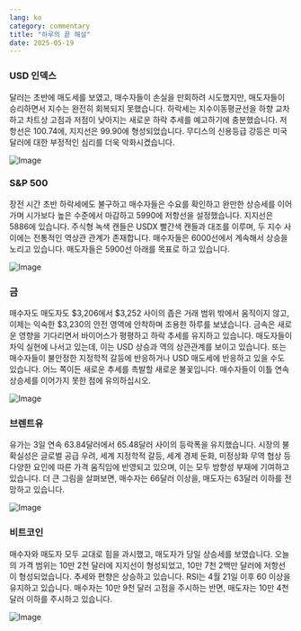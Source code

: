 ```yaml
---
lang: ko
category: commentary
title: "하루의 끝 해설"
date: 2025-05-19
---
```


### USD 인덱스

달러는 초반에 매도세를 보였고, 매수자들이 손실을 만회하려 시도했지만, 매도자들이 승리하면서 지수는 완전히 회복되지 못했습니다. 하락세는 지수이동평균선을 하향 교차하고 차트상 고점과 저점이 낮아지는 새로운 하락 추세를 예고하기에 충분했습니다. 저항선은 100.74에, 지지선은 99.90에 형성되었습니다. 무디스의 신용등급 강등은 미국 달러에 대한 부정적인 심리를 더욱 악화시켰습니다.

![Image](https://markleighedu.github.io/img/May-2025/19-May-2025/usdindex.jpg)

### S&P 500

장전 시간 초반 하락세에도 불구하고 매수자들은 수요를 확인하고 완만한 상승세를 이어가며 시가보다 높은 수준에서 마감하고 5990에 저항선을 설정했습니다. 지지선은 5886에 있습니다. 주식형 녹색 캔들은 USDX 빨간색 캔들과 대조를 이루며, 두 지수 사이에는 전통적인 역상관 관계가 존재합니다. 매수자들은 6000선에서 계속해서 상승을 노리고 있습니다. 매도자들은 5900선 아래를 목표로 하고 있습니다.

![Image](https://markleighedu.github.io/img/May-2025/19-May-2025/sp500.jpg)

### 금

매수자도 매도자도 $3,206에서 $3,252 사이의 좁은 거래 범위 밖에서 움직이지 않고, 이제는 익숙한 $3,230의 안전 영역에 안착하며 조용한 하루를 보냈습니다. 금속은 새로운 영향을 기다리면서 바이어스가 평평하고 하락 추세를 유지하고 있습니다. 매도자들이 차익 실현에 나서고 있는데, 이는 USD 상승과 역의 상관관계를 보이고 있습니다. 또는 매수자들이 불안정한 지정학적 갈등에 반응하거나 USD 매도세에 반응하고 있을 수도 있습니다. 어느 쪽이든 새로운 추세를 촉발할 새로운 불꽃입니다. 매수자들이 이틀 연속 상승세를 이어가지 못한 점에 유의하십시오.

![Image](https://markleighedu.github.io/img/May-2025/19-May-2025/gold.jpg)

### 브렌트유

유가는 3일 연속 63.84달러에서 65.48달러 사이의 등락폭을 유지했습니다. 시장의 불확실성은 글로벌 공급 우려, 세계 지정학적 갈등, 세계 경제 둔화, 미정상화 무역 협상 등 다양한 요인에 따른 가격 움직임에 반영되고 있으며, 이는 모두 방향성 부재에 기여하고 있습니다. 더 큰 그림을 살펴보면, 매수자는 66달러 이상을, 매도자는 63달러 이하를 전망하고 있습니다.

![Image](https://markleighedu.github.io/img/May-2025/19-May-2025/brentoil.jpg)

### 비트코인

매수자와 매도자 모두 교대로 힘을 과시했고, 매도자가 당일 상승세를 보였습니다. 오늘의 가격 범위는 10만 2천 달러에 지지선이 형성되었고, 10만 7천 2백만 달러에 저항선이 형성되었습니다. 추세와 편향은 상승하고 있습니다. RSI는 4월 21일 이후 60 이상을 유지하고 있습니다. 매수자는 10만 9천 달러 고점을 주시하는 반면, 매도자는 10만 4천 달러 이하를 주시하고 있습니다.

![Image](https://markleighedu.github.io/img/May-2025/19-May-2025/bitcoin.jpg)

